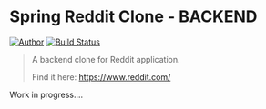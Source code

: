 # Spring Reddit Clone - BACKEND

[![Author](https://img.shields.io/badge/author-Victor-FF4500?style=flat-square)](https://github.com/victorskg)
[![Build Status](https://travis-ci.org/victorskg/reddit-clone-core.svg?branch=master)](https://travis-ci.org/victorskg/reddit-clone-core)

> A backend clone for Reddit application.
>
> Find it here: https://www.reddit.com/
>
Work in progress....
